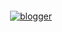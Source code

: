 <p align="left">
 <a href="#">
    <img src="明.gif" alt="blogger" style="vertical-align:top; margin:6px 4px">
  </a> 